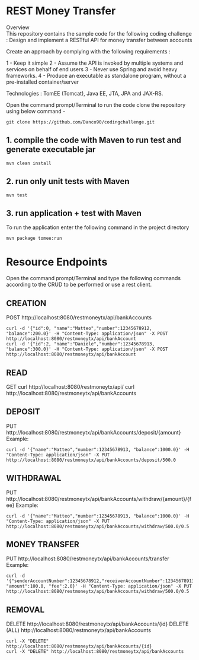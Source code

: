 # REST Money Transfer 

Overview  
This repository contains the sample code for the following coding challenge : 
Design and implement a RESTful API for money transfer between accounts

Create an approach by complying with the following requirements :

1 - Keep it simple 
2 - Assume the API is invoked by multiple systems and services on behalf of end users
3 - Never use Spring and avoid heavy frameworks. 
4 - Produce an executable as standalone program, without a pre-installed container/server


Technologies : TomEE (Tomcat), Java EE, JTA, JPA and JAX-RS. 

Open the command prompt/Terminal 
to run the code clone the repository using below command -

	git clone https://github.com/Danco90/codingchallenge.git

## 1. compile the code with Maven to run test and generate executable jar
	mvn clean install
	
## 2. run only unit tests with Maven  
	mvn test

## 3. run application + test with Maven
To run the application enter the following command in the project directory

	mvn package tomee:run


# Resource Endpoints 
Open the command prompt/Terminal and type the following commands according to the
CRUD to be performed or use a rest client. 

## CREATION
POST http://localhost:8080/restmoneytx/api/bankAccounts

	curl -d '{"id":0, "name":"Matteo","number":12345678912, "balance":200.0}' -H "Content-Type: application/json" -X POST http://localhost:8080/restmoneytx/api/bankAccount 
	curl -d '{"id":2, "name":"Daniele","number":12345678913, "balance":300.0}' -H "Content-Type: application/json" -X POST http://localhost:8080/restmoneytx/api/bankAccount 

## READ
GET
	curl http://localhost:8080/restmoneytx/api/
	curl http://localhost:8080/restmoneytx/api/bankAccounts

## DEPOSIT
PUT http://localhost:8080/restmoneytx/api/bankAccounts/deposit/{amount}
Example:

	curl -d '{"name":"Matteo","number":12345678913, "balance":1000.0}' -H "Content-Type: application/json" -X PUT http://localhost:8080/restmoneytx/api/bankAccounts/deposit/500.0

## WITHDRAWAL
PUT http://localhost:8080/restmoneytx/api/bankAccounts/withdraw/{amount}/{fee}
Example:

	curl -d '{"name":"Matteo","number":12345678913, "balance":1000.0}' -H "Content-Type: application/json" -X PUT http://localhost:8080/restmoneytx/api/bankAccounts/withdraw/500.0/0.5


## MONEY TRANSFER
PUT http://localhost:8080/restmoneytx/api/bankAccounts/transfer
Example:

	curl -d '{"senderAccountNumber":12345678912,"receiverAccountNumber":12345678913, "amount":100.0, "fee":2.0}' -H "Content-Type: application/json" -X PUT http://localhost:8080/restmoneytx/api/bankAccounts/withdraw/500.0/0.5


## REMOVAL
DELETE http://localhost:8080/restmoneytx/api/bankAccounts/{id}
DELETE (ALL) http://localhost:8080/restmoneytx/api/bankAccounts

	curl -X "DELETE" http://localhost:8080/restmoneytx/api/bankAccounts/{id}
	curl -X "DELETE" http://localhost:8080/restmoneytx/api/bankAccounts
